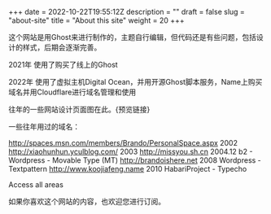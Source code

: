+++
date = 2022-10-22T19:55:12Z
description = ""
draft = false
slug = "about-site"
title = "About this site"
weight = 20
+++


这个网站是用Ghost来进行制作的，主题自行编辑，但代码还是有些问题，包括设计的样式，后期会逐渐完善。

2021年 使用了购买了线上的Ghost

2022年 使用了虚拟主机Digital Ocean，并用开源Ghost脚本服务，Name上购买域名并用Cloudflare进行域名管理和使用

往年的一些网站设计页面图在此。{预览链接}

一些往年用过的域名：

http://spaces.msn.com/members/Brando/PersonalSpace.aspx 2002
http://xiaohunhun.yculblog.com/ 2003
http://missyou.sh.cn 2004.12 b2 - Wordpress - Movable Type (MT)
http://brandoishere.net 2008 Wordpress - Textpattern
http://www.koojiafeng.name 2010 HabariProject - Typecho




Access all areas

如果你喜欢这个网站的内容，也欢迎您进行订阅。



